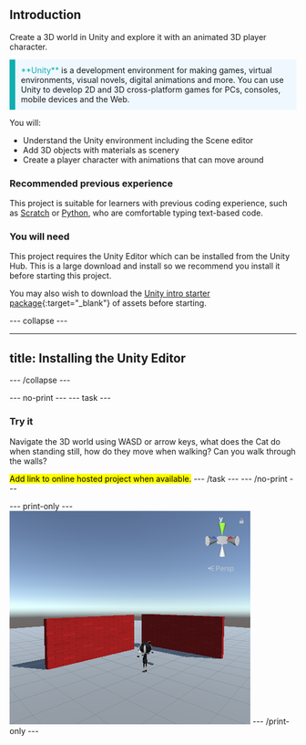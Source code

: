 ## Introduction

Create a 3D world in Unity and explore it with an animated 3D player character. 

<p style="border-left: solid; border-width:10px; border-color: #0faeb0; background-color: aliceblue; padding: 10px;">
<span style="color: #0faeb0">**Unity**</span> is a development environment for making games, virtual environments, visual novels, digital animations and more. You can use Unity to develop 2D and 3D cross-platform games for PCs, consoles, mobile devices and the Web.
</p>

You will:
+ Understand the Unity environment including the Scene editor
+ Add 3D objects with materials as scenery
+ Create a player character with animations that can move around

### Recommended previous experience
This project is suitable for learners with previous coding experience, such as [Scratch](https://projects.raspberrypi.org/en/pathways/scratch-intro) or [Python](https://projects.raspberrypi.org/en/pathways/python-intro), who are comfortable typing text-based code. 

### You will need
This project requires the Unity Editor which can be installed from the Unity Hub. This is a large download and install so we recommend you install it before starting this project. 

You may also wish to download the [Unity intro starter package](https://rpf.io/unity-starter){:target="_blank"} of assets before starting. 

--- collapse ---

---
title: Installing the Unity Editor
---
--- /collapse ---

--- no-print ---
--- task ---
### Try it
<div style="display: flex; flex-wrap: wrap">
<div style="flex-basis: 175px; flex-grow: 1">  
Navigate the 3D world using WASD or arrow keys, what does the Cat do when standing still, how do they move when walking? Can you walk through the walls?

<mark>Add link to online hosted project when available.</mark>
--- /task ---
--- /no-print ---

--- print-only ---
![Completed project](images/showcase_static.png)
--- /print-only ---
